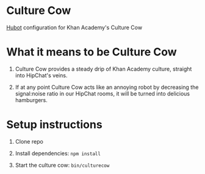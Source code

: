 Culture Cow
===========

<a href="http://hubot.github.com/">Hubot</a> configuration for Khan Academy's
Culture Cow

What it means to be Culture Cow
====================

1) Culture Cow provides a steady drip of Khan Academy culture, straight into
HipChat's veins.

2) If at any point Culture Cow acts like an annoying robot by decreasing the
signal:noise ratio in our HipChat rooms, it will be turned into delicious
hamburgers.

Setup instructions
==================

1) Clone repo

2) Install dependencies: ```npm install```

3) Start the culture cow: ```bin/culturecow```
